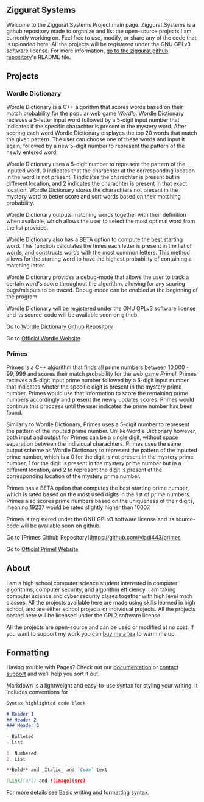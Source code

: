 ## Ziggurat Systems

Welcome to the Ziggurat Systems Project main page. Ziggurat Systems is a github repository made to organize and list the open-source projects I am currently working on. Feel free to use, modify, or share any of the code that is uploaded here. All the projects will be registered under the GNU GPLv3 software license. For more information, [go to the ziggurat github repository](https://github.com/vladi443/ziggurat)'s README file. 

## Projects

### Wordle Dictionary

Wordle Dictionary is a C++ algorithm that scores words based on their match probability for the popular web game _Wordle_. Wordle Dictionary recieves a 5-letter input word followed by a 5-digit input number that indicates if the specific charachter is present in the mystery word. After scoring each word Wordle Dictionary displayes the top 20 words that match the given pattern. The user can choose one of these words and input it again, followed by a new 5-digit number to represent the pattern of the newly entered word.

Wordle Dictionary uses a 5-digit number to represent the pattern of the inputed word. 0 indicates that the charachter at the corresponding location in the word is not present, 1 indicates the charachter is present but in different location, and 2 indicates the charachter is present in that exact location. Wordle Dictionary stores the charachters not present in the mystery word to better score and sort words based on their matching probability.

Wordle Dictionary outputs matching words together with their definition when available, which allows the user to select the most optimal word from the list provided.

Wordle Dictionary also has a BETA option to compute the best starting word. This function calculates the times each letter is present in the list of words, and constructs words with the most common letters. This method allows for the starting word to have the highest probability of containing a matching letter.

Wordle Dictionary provides a debug-mode that allows the user to track a certain word's score throughout the algorithm, allowing for any scoring bugs/misputs to be traced. Debug-mode can be enabled at the beginning of the program.

Wordle Dictionary will be registered under the GNU GPLv3 software license and its source-code will be available soon on github.

Go to [Wordle Dictionary Github Repository](https://www.google.com)

Go to [Official Wordle Website](https://www.nytimes.com/games/wordle/index.html)

### Primes

Primes is a C++ algorithm that finds all prime numbers between 10,000 - 99, 999 and scores their match probability for the web game _Primel_. Primes recieves a 5-digit input prime number followed by a 5-digit input number that indicates wheter the specific digit is present in the mystery prime number. Primes would use that information to score the remaining prime numbers accordingly and present the newly updates scores. Primes would continue this proccess until the user indicates the prime number has been found.

Similarly to Wordle Dictionary, Primes uses a 5-digit number to represent the pattern of the inputed prime number. Unlike Wordle Dictionary however, both input and output for Primes can be a single digit, without space separation between the individual charachters. Primes uses the same output scheme as Wordle Dictionary to represent the pattern of the inputted prime number, which is a 0 for the digit is not present in the mystery prime number, 1 for the digit is present in the mystery prime number but in a different location, and 2 to represent the digit is present at the corresponding location of the mystery prime number.

Primes has a BETA option that computes the best starting prime number, which is rated based on the most used digits in the list of prime numbers. Primes also scores prime numbers based on the uniqueness of their digits, meaning 19237 would be rated slightly higher than 10007.

Primes is registered under the GNU GPLv3 software license and its source-code will be available soon on github.

Go to [Primes Github Repository](https://github.com/vladi443/primes

Go to [Official Primel Website](https://converged.yt/primel)

## About

I am a high school computer science student interested in computer algorithms, computer security, and algorithm efficiency. I am taking computer science and cyber security clases together with high level math classes. All the projects available here are made using skills learned in high school, and are either school projects or individual projects. All the projects posted here will be licensed under the GPL2 software license.

All the projects are open-source and can be used or modified at no cost. If you want to support my work you can [buy me a tea](https://www.google.com) to warm me up.

## Formatting

Having trouble with Pages? Check out our [documentation](https://docs.github.com/categories/github-pages-basics/) or [contact support](https://support.github.com/contact) and we’ll help you sort it out.

Markdown is a lightweight and easy-to-use syntax for styling your writing. It includes conventions for

```markdown
Syntax highlighted code block

# Header 1
## Header 2
### Header 3

- Bulleted
- List

1. Numbered
2. List

**Bold** and _Italic_ and `Code` text

[Link](url) and ![Image](src)
```

For more details see [Basic writing and formatting syntax](https://docs.github.com/en/github/writing-on-github/getting-started-with-writing-and-formatting-on-github/basic-writing-and-formatting-syntax).
